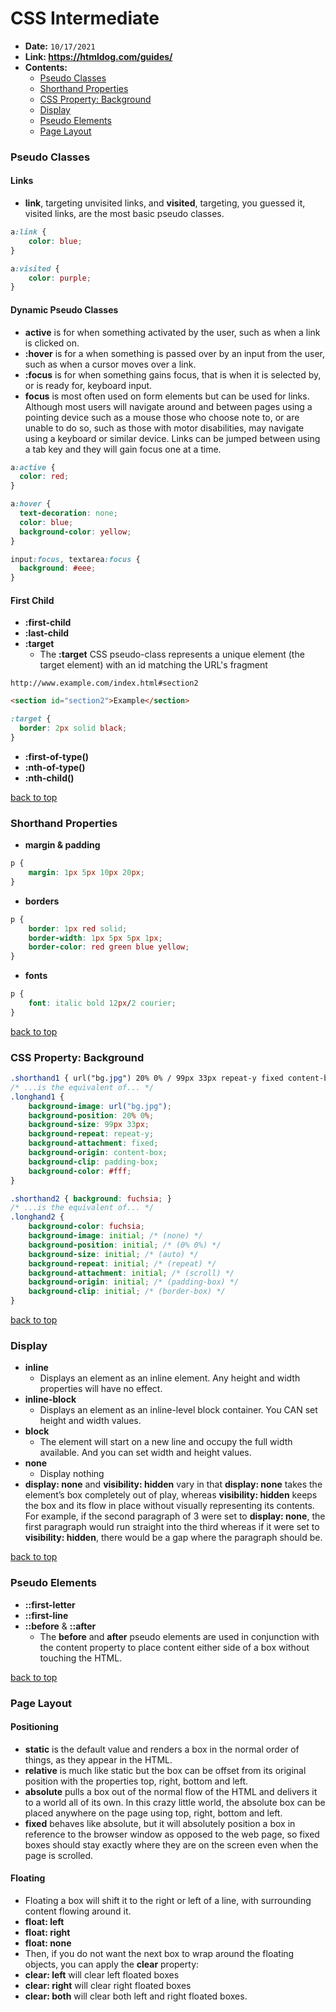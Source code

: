 <a id="route"></a>
# **CSS Intermediate**

- **Date:** `10/17/2021`
- **Link: https://htmldog.com/guides/**
- **Contents:**
  - [Pseudo Classes](#Pseudo-Classes)
  - [Shorthand Properties](#Shorthand-Properties)
  - [CSS Property: Background](#CSS-Background)
  - [Display](#Display)
  - [Pseudo Elements](#Pseudo-Elements)
  - [Page Layout](#Page-Layout)

### <a id="Pseudo-Classes"></a>**Pseudo Classes**
#### **Links**
  - **link**, targeting unvisited links, and **visited**, targeting, you guessed it, visited links, are the most basic pseudo classes.
```css
a:link {
    color: blue;
}

a:visited {
    color: purple;
}
```

#### **Dynamic Pseudo Classes**
  - **active** is for when something activated by the user, such as when a link is clicked on.
  - **:hover** is for a when something is passed over by an input from the user, such as when a cursor moves over a link.
  - **:focus** is for when something gains focus, that is when it is selected by, or is ready for, keyboard input. 
  -  **focus** is most often used on form elements but can be used for links. Although most users will navigate around and between pages using a pointing device such as a mouse those who choose note to, or are unable to do so, such as those with motor disabilities, may navigate using a keyboard or similar device. Links can be jumped between using a tab key and they will gain focus one at a time.

  ```css
  a:active {
    color: red;
}

a:hover {
    text-decoration: none;
    color: blue;
    background-color: yellow;
}

input:focus, textarea:focus {
    background: #eee;
}
```

#### **First Child**
- **:first-child**
- **:last-child**
- **:target**
  - The **:target** CSS pseudo-class represents a unique element (the target element) with an id matching the URL's fragment
``` 
http://www.example.com/index.html#section2 
```
```html
<section id="section2">Example</section>
```
```css
:target {
  border: 2px solid black;
}
```
- **:first-of-type()**
- **:nth-of-type()**
- **:nth-child()**

[back to top](#Page-Layout)
### <a id="Shorthand-Properties"></a>**Shorthand Properties**
- **margin & padding**
```css
p {
    margin: 1px 5px 10px 20px;
}
```
- **borders**
```css
p {
    border: 1px red solid;
    border-width: 1px 5px 5px 1px;
    border-color: red green blue yellow;
}
```
- **fonts**
```css
p {
    font: italic bold 12px/2 courier;
}
```
[back to top](#Page-Layout)
### <a id="CSS-Background"></a>**CSS Property: Background**
```css
.shorthand1 { url("bg.jpg") 20% 0% / 99px 33px repeat-y fixed content-box padding-box #fff; }
/* ...is the equivalent of... */
.longhand1 {
    background-image: url("bg.jpg");
    background-position: 20% 0%;
    background-size: 99px 33px;
    background-repeat: repeat-y;
    background-attachment: fixed;
    background-origin: content-box;
    background-clip: padding-box;
    background-color: #fff;
}

.shorthand2 { background: fuchsia; }
/* ...is the equivalent of... */
.longhand2 {
    background-color: fuchsia;
    background-image: initial; /* (none) */
    background-position: initial; /* (0% 0%) */
    background-size: initial; /* (auto) */
    background-repeat: initial; /* (repeat) */
    background-attachment: initial; /* (scroll) */
    background-origin: initial; /* (padding-box) */
    background-clip: initial; /* (border-box) */
}
```
[back to top](#Page-Layout)
### <a id="Display"></a>**Display**
- **inline**
  - Displays an element as an inline element. Any height and width properties will have no effect.
- **inline-block**
  - Displays an element as an inline-level block container. You CAN set height and width values.
- **block**
  - The element will start on a new line and occupy the full width available. And you can set width and height values.
- **none**
  - Display nothing
- **display: none** and **visibility: hidden** vary in that **display: none** takes the element’s box completely out of play, whereas **visibility: hidden** keeps the box and its flow in place without visually representing its contents. For example, if the second paragraph of 3 were set to **display: none**, the first paragraph would run straight into the third whereas if it were set to **visibility: hidden**, there would be a gap where the paragraph should be.

[back to top](#Page-Layout)
### <a id="Pseudo-Elements"></a>**Pseudo Elements**
- **::first-letter**
- **::first-line**
- **::before** & **::after**
  - The **before** and **after** pseudo elements are used in conjunction with the content property to place content either side of a box without touching the HTML.

[back to top](#Page-Layout)
### <a id="Page-Layout"></a>**Page Layout**
#### **Positioning**
- **static** is the default value and renders a box in the normal order of things, as they appear in the HTML.
- **relative** is much like static but the box can be offset from its original position with the properties top, right, bottom and left.
- **absolute** pulls a box out of the normal flow of the HTML and delivers it to a world all of its own. In this crazy little world, the absolute box can be placed anywhere on the page using top, right, bottom and left.
- **fixed** behaves like absolute, but it will absolutely position a box in reference to the browser window as opposed to the web page, so fixed boxes should stay exactly where they are on the screen even when the page is scrolled.
#### **Floating**
- Floating a box will shift it to the right or left of a line, with surrounding content flowing around it.
- **float: left**
- **float: right**
- **float: none**
- Then, if you do not want the next box to wrap around the floating objects, you can apply the **clear** property:
- **clear: left** will clear left floated boxes
- **clear: right** will clear right floated boxes
- **clear: both** will clear both left and right floated boxes.

